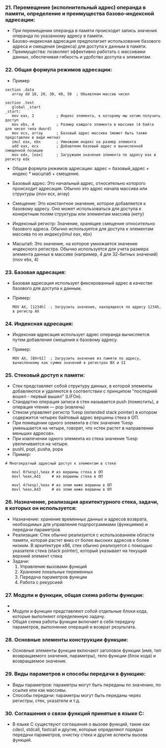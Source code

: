 ### 21. Перемещение (исполнительный адрес) операнда в памяти, определение и преимущества базово-индексной адресации:
   - При перемещении операнда в памяти происходит запись значения операнда по указанному адресу в памяти.
   - Базово-индексная адресация предполагает использование базового адреса и смещения (индекса) для доступа к данным в памяти.
   - Преимущества: позволяет эффективно работать с массивами данных, обеспечивая гибкость и удобство доступа к элементам.

### 22. Общая формула режимов адресации:
   - Пример
   
    section .data
       array dd 10, 20, 30, 40, 50  ; Объявляем массив чисел

    section .text
       global _start
    _start:
       mov eax, 2          ; Индекс элемента, к которому мы хотим получить доступ
       mov ebx, 4          ; Размер каждого элемента в массиве (4 байта для чисел типа dword)
       mov ecx, array      ; Базовый адрес массива (может быть также представлен в виде метки)
       imul eax, ebx       ; Умножаем индекс на размер элемента
       add eax, ecx        ; Добавляем базовый адрес к вычисленной смещенной позиции
       mov edx, [eax]      ; Загружаем значение элемента по адресу eax в регистр edx

   - Общая формула режимов адресации: адрес = базовый_адрес + индекс * масштаб + смещение.

   - Базовый адрес: Это начальный адрес, относительно которого происходит адресация. Обычно это адрес начала массива или структуры (mov ecx, array)

   - Смещение: Это константное значение, которое добавляется к базовому адресу. Оно может использоваться для доступа к конкретным полям структуры или элементам массива (нету)

   - Индексный регистр: Значение, хранящее смещение относительно базового адреса. Обычно используется для доступа к элементам массива по их индексу(imul eax, ebx)

   - Масштаб: Это значение, на которое умножается значение индексного регистра. Обычно используется для учета размера элемента данных в массиве (например, 4 для 32-битных значений) (mov ebx, 4)

### 23. Базовая адресация:
   - Базовая адресация использует фиксированный адрес в качестве базового для доступа к данным.
   - Пример:

         MOV AX, [1234h]  ; Загрузить значение, находящееся по адресу 1234h, в регистр AX

### 24. Индексная адресация:
   - Индексная адресация использует  адрес операнда вычисляется путем добавления смещения к базовому адресу.
   - Пример:
     
         MOV AX, [BX+SI]  ; Загрузить значение из памяти по адресу, вычисленному как сумма значений в регистрах BX и SI


### 25. Стековый доступ к памяти:
   - Стек представляет собой структуру данных, в которой элементы добавляются и удаляются в соответствии с принципом "последний вошел - первый вышел" (LIFOн).
   - Стандартно операция записи в стек называется push (поместить), а операция чтения — pop (извлечь)
   - Стеком управляет регистр %esp (extended stack pointer) в котором содержится четырех байтовый адрес вершины стека в ОП.
   - При помещении одного элемента в стек значение %esp уменьшается на четыре, говорят, что «стек растет в направлении меньших адресов».
   - При извлечении одного элемента из стека значение %esp увеличивается на четыре.
   - pushl, popl, pusha, popa
   - Пример:
 
    # Многократный адресный доступ к элементам в стеке
    
       movl 0(%esp),%eax # из вершины стека в ОП
       movl %eax,Ad1     # из вершины стека в ОП
       
       movl 4(%esp),%eax # из элем ниже вершины в ОП
       movl %eax,Ad3     # из элем ниже вершины в ОП

### 26. Назначение, реализация архитектурного стека, задачи, в которых он используется:
   - Назначение: хранение временных данных и адресов возврата, необходимых для управления подпрограммами (функциями) и передачи параметров
   - Реализация: Стек обычно реализуется с использованием области памяти, которая растет вниз от более высоких адресов к более низким. В архитектуре x86, стек обычно реализуется с помощью указателя стека (stack pointer), который указывает на текущий верхний элемент стека
   - Задачи:
     1. Управление вызовами функций
     2. Хранение локальных переменных
     3. Передача параметров функции
     4. Работа с рекурсией

### 27. Модули и функции, общая схема работы функции:
   -
   - Модули и функции представляют собой отдельные блоки кода, которые выполняют определенную задачу.
   - Общая схема работы функции включает в себя передачу параметров, выполнение операций и возврат результата.

### 28. Основные элементы конструкции функции:
   - Основные элементы функции включают заголовок функции (имя, тип возвращаемого значения, параметры), тело функции (блок кода) и возвращаемое значение.

### 29. Виды параметров и способы передачи в функцию:
   - Виды параметров: параметры могут быть переданы по значению, по ссылке или как массивы.
   - Способы передачи: параметры могут быть переданы через регистры, стек, указатели и т.д.

### 30. Соглашения о связи функций принятые в языке C:
   - В языке C существуют соглашения о вызове функций, такие как cdecl, stdcall, fastcall и другие, которые определяют порядок передачи параметров, очистку стека и другие аспекты вызова функций.
